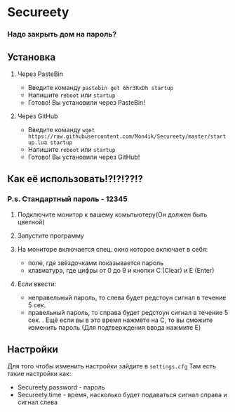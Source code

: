 # Secureety
### Надо закрыть дом на пароль?
## Установка
1. Через PasteBin

   - Введите команду `pastebin get 6hr3RxDh startup`
   - Напишите `reboot` или `startup`
   - Готово! Вы установили через PasteBin!

2. Через GitHub
   
   - Введите команду `wget https://raw.githubusercontent.com/Mon4ik/Secureety/master/startup.lua startup`
   - Напишите `reboot` или `startup`
   - Готово! Вы установили через GitHub!
## Как её использовать!?!?!??!?
### P.s. Стандартный пароль - 12345
1. Подключите монитор к вашему комьпьютеру(Он должен быть цветной)
2. Запустите программу
3. На мониторе включается спец. окно которое включает в себя:

   - поле, где звёздочками показывается пароль
   - клавиатура, где цифры от 0 до 9 и кнопки C (Clear) и E (Enter)

4. Если ввести:
   
   - неправельный пароль, то слева будет редстоун сигнал в течение 5 сек.
   - правельный пароль, то справа будет редстоун сигнал в течение 5 сек. . Ещё если вы в это время нажмёте на C, то вы сможите изменить пароль (Для подтверждения ввода нажмите E)
## Настройки
Для того чтобы изменить настройки зайдите в `settings.cfg`
Там есть такие настройки как:

- Secureety.password - пароль
- Secureety.time - время, насколько будет подаваться сигнал справа и сигнал слева
